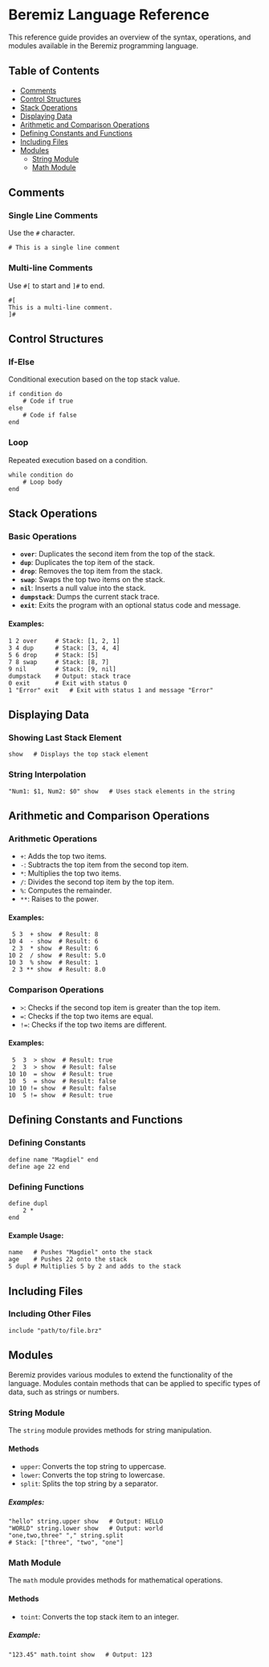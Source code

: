 # Beremiz Language Reference

This reference guide provides an overview of the syntax, operations, and modules available in the Beremiz programming language.

## Table of Contents

- [Comments](#comments)
- [Control Structures](#control-structures)
- [Stack Operations](#stack-operations)
- [Displaying Data](#displaying-data)
- [Arithmetic and Comparison Operations](#arithmetic-and-comparison-operations)
- [Defining Constants and Functions](#defining-constants-and-functions)
- [Including Files](#including-files)
- [Modules](#modules)
    - [String Module](#string-module)
    - [Math Module](#math-module)

## Comments

### Single Line Comments

Use the `#` character.

```beremiz
# This is a single line comment
```

### Multi-line Comments

Use `#[` to start and `]#` to end.

```beremiz
#[
This is a multi-line comment.
]#
```

## Control Structures

### If-Else

Conditional execution based on the top stack value.

```beremiz
if condition do
    # Code if true
else
    # Code if false
end
```

### Loop

Repeated execution based on a condition.

```beremiz
while condition do
    # Loop body
end
```

## Stack Operations

### Basic Operations

- **`over`**: Duplicates the second item from the top of the stack.
- **`dup`**: Duplicates the top item of the stack.
- **`drop`**: Removes the top item from the stack.
- **`swap`**: Swaps the top two items on the stack.
- **`nil`**: Inserts a null value into the stack.
- **`dumpstack`**: Dumps the current stack trace.
- **`exit`**: Exits the program with an optional status code and message.

#### Examples:

```beremiz
1 2 over     # Stack: [1, 2, 1]
3 4 dup      # Stack: [3, 4, 4]
5 6 drop     # Stack: [5]
7 8 swap     # Stack: [8, 7]
9 nil        # Stack: [9, nil]
dumpstack    # Output: stack trace
0 exit       # Exit with status 0
1 "Error" exit   # Exit with status 1 and message "Error"
```

## Displaying Data

### Showing Last Stack Element

```beremiz
show   # Displays the top stack element
```

### String Interpolation

```beremiz
"Num1: $1, Num2: $0" show   # Uses stack elements in the string
```

## Arithmetic and Comparison Operations

### Arithmetic Operations

-  `+`: Adds the top two items.
-  `-`: Subtracts the top item from the second top item.
-  `*`: Multiplies the top two items.
-  `/`: Divides the second top item by the top item.
-  `%`: Computes the remainder.
- `**`: Raises to the power.

#### Examples:

```beremiz
 5 3  + show  # Result: 8
10 4  - show  # Result: 6
 2 3  * show  # Result: 6
10 2  / show  # Result: 5.0
10 3  % show  # Result: 1
 2 3 ** show  # Result: 8.0
```

### Comparison Operations

-  `>`: Checks if the second top item is greater than the top item.
-  `=`: Checks if the top two items are equal.
- `!=`: Checks if the top two items are different.

#### Examples:

```beremiz
 5  3  > show  # Result: true
 2  3  > show  # Result: false
10 10  = show  # Result: true
10  5  = show  # Result: false
10 10 != show  # Result: false
10  5 != show  # Result: true
```

## Defining Constants and Functions

### Defining Constants

```beremiz
define name "Magdiel" end
define age 22 end
```

### Defining Functions

```beremiz
define dupl
    2 *
end
```

#### Example Usage:

```beremiz
name   # Pushes "Magdiel" onto the stack
age    # Pushes 22 onto the stack
5 dupl # Multiplies 5 by 2 and adds to the stack
```

## Including Files

### Including Other Files

```beremiz
include "path/to/file.brz"
```

## Modules

Beremiz provides various modules to extend the functionality of the language.
Modules contain methods that can be applied to specific types of data, such as
strings or numbers.

### String Module

The `string` module provides methods for string manipulation.

#### Methods

- `upper`: Converts the top string to uppercase.
- `lower`: Converts the top string to lowercase.
- `split`: Splits the top string by a separator.

##### Examples:

```beremiz
"hello" string.upper show   # Output: HELLO
"WORLD" string.lower show   # Output: world
"one,two,three" "," string.split
# Stack: ["three", "two", "one"]
```

### Math Module

The `math` module provides methods for mathematical operations.

#### Methods

- `toint`: Converts the top stack item to an integer.

##### Example:

```beremiz
"123.45" math.toint show   # Output: 123
```

